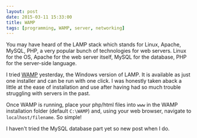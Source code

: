 ```yaml
---
layout: post
date: 2015-03-11 15:33:00
title: WAMP
tags: [programming, WAMP, server, networking]
---
```


You may have heard of the LAMP stack which stands for Linux, Apache, MySQL, PHP, a very popular bunch of technologies for web servers. Linux for the OS, Apache for the web server itself, MySQL for the database, PHP for the server-side language.

I tried [WAMP](http://www.wampserver.com/en/) yesterday, the Windows version of LAMP. It is available as just one installer and can be run with one click. I was honestly taken aback a little at the ease of installation and use after having had so much trouble struggling with servers in the past.

Once WAMP is running, place your php/html files into `www` in the WAMP installation folder (default `C:\WAMP`) and, using your web browser, navigate to `localhost/filename`. So simple!

I haven't tried the MySQL database part yet so new post when I do.